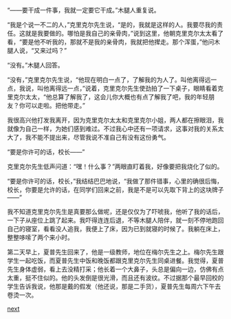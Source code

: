 
“——要干成一件事，我就一定要它干成。”木腿人重复说。

“我是个说一不二的人，”克里克尔先生说，“是的，我就是这样的人。我要尽我的责任。这就是我要做的。哪怕是我自己的亲骨肉，”说到这里，他朝克里克尔太太看了看，“要是他不听我的，那就不是我的亲骨肉，我就把他撵走。那个浑蛋，”他问木腿人说，“又来过吗？”

“没有。”木腿人回答。

“没有，”克里克尔先生说，“他现在明白一点了，了解我的为人了。叫他离得远一点，我说，叫他离得远一点，”说着，克里克尔先生使劲拍了一下桌子，眼睛看着克里克尔太太，“他总算了解我了，这会儿你大概也有点了解我了吧，我的年轻朋友？你可以走啦。把他带走。”

我很高兴他打发我离开，因为克里克尔太太和克里克尔小姐，两人都在擦眼泪，我就像为自己一样，为她们感到难过。不过我心中还有一项请求，这事对我的关系太大了，我不能不提出来，尽管我说不准自己有没有这份勇气。

“要是你许可的话，校长——”

克里克尔先生低声问道：“嘿！什么事？”两眼直盯着我，好像要把我烧化了似的。

“要是你许可的话，校长，”我结结巴巴地说，“我做了那件错事，心里的确很后悔，校长，你要是允许的话，在同学们回来之前，我是不是可以先取下背上的这块牌子——”

我不知道克里克尔先生是真要那么做呢，还是仅仅为了吓唬我，他听了我的话后，一下子从座位上跳了起来。我吓得连连后退，不等木腿人陪伴，就一刻不停地跑回自己的寝室，看看没人追我，我便上了床，因为已到就寝的时候了。我躺在床上，整整哆嗦了两个来小时。

第二天早上，夏普先生回来了，他是一级教师，地位在梅尔先生之上。梅尔先生跟学生一起吃饭，而夏普先生中饭和晚饭都跟克里克尔先生同桌进餐。我觉得，夏普先生身体虚弱，看上去没精打采；他长着一个大鼻子，头总是偏向一边，仿佛有点太重，挺不住似的。他的头发倒是很光滑，而且还有波纹。不过据那个最早回校的学生告诉我说，他那是戴的假发（他还说，那是二手货），夏普先生每周六下午去卷烫一次。

[next](page87.md)